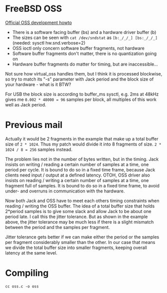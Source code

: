 # FreeBSD OSS

[Official OSS development howto](http://manuals.opensound.com/developer/DSP.html)

 * There is a software facing buffer (bs) and a hardware driver buffer (b)
 * The sizes can be seen with `cat /dev/sndstat` as `[b:_/_/_] [bs:_/_/_]` (needed: sysctl hw.snd.verbose=2)
 * OSS ioctl only concern software buffer fragments, not hardware
 * Software buffer fragments don't matter, there is no quantization going on
 * Hardware buffer fragments do matter for timing, but are inaccessible...

Not sure how virtual_oss handles them, but I think it is processed blockwise,
so try to match its "-s" parameter with Jack period and the block size of your
hardware - what is it BTW?

For USB the block size is according to buffer_ms sysctl, e.g. 2ms at 48kHz
gives me `0.002 * 48000 = 96` samples per block, all multiples of this work
well as Jack period.


# Previous mail

Actually it would be 2 fragments in the example that make up a total buffer
size of `2 * 1024`. Thus my patch would divide it into 8 fragments of size.
`2 * 1024 / 8 = 256` samples instead.

The problem lies not in the number of bytes written, but in the timing. Jack
insists on writing / reading a certain number of samples at a time, one period
per cycle. It is bound to do so in a fixed time frame, because Jack clients
need input / output at a defined latency. OTOH, OSS driver also insists on
reading / writing a certain number of samples at a time, one fragment full of
samples. It is bound to do so in a fixed time frame, to avoid under- and
overruns in communication with the hardware.

Now both Jack and OSS have to meet each others timing constraints when reading
/ writing the OSS buffer. The idea of a total buffer size that holds 2*period
samples is to give some slack and allow Jack to be about one period late. I
call this the jitter tolerance. But as shown in the example above, the jitter
tolerance may be much less if there is a slight mismatch between the period
and the samples per fragment.

Jitter tolerance gets better if we can make either the period or the samples
per fragment considerably smaller than the other. In our case that means we
divide the total buffer size into smaller fragments, keeping overall latency
at the same level.


# Compiling

```
cc oss.c -o oss
```
